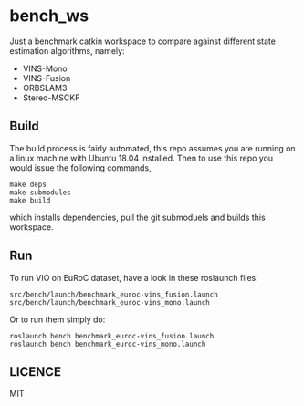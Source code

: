 bench_ws
========

Just a benchmark catkin workspace to compare against different state estimation
algorithms, namely:

- VINS-Mono
- VINS-Fusion
- ORBSLAM3
- Stereo-MSCKF


Build
-----

The build process is fairly automated, this repo assumes you are running on a
linux machine with Ubuntu 18.04 installed. Then to use this repo you would
issue the following commands,

    make deps
    make submodules
    make build

which installs dependencies, pull the git submoduels and builds this workspace.


Run
---

To run VIO on EuRoC dataset, have a look in these roslaunch files:

    src/bench/launch/benchmark_euroc-vins_fusion.launch
    src/bench/launch/benchmark_euroc-vins_mono.launch

Or to run them simply do:

    roslaunch bench benchmark_euroc-vins_fusion.launch
    roslaunch bench benchmark_euroc-vins_mono.launch


LICENCE
-------

MIT
